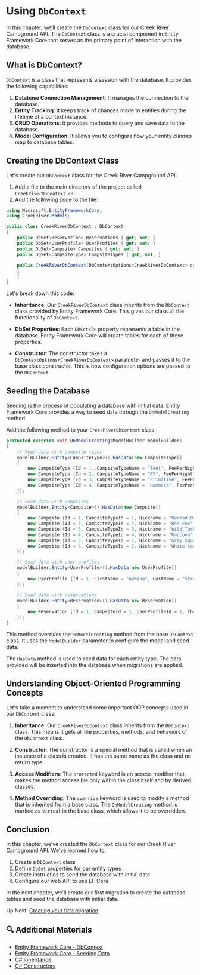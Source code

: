 # Using `DbContext`

In this chapter, we'll create the `DbContext` class for our Creek River Campground API. The `DbContext` class is a crucial component in Entity Framework Core that serves as the primary point of interaction with the database.

## What is DbContext?

`DbContext` is a class that represents a session with the database. It provides the following capabilities:

1. **Database Connection Management**: It manages the connection to the database.
2. **Entity Tracking**: It keeps track of changes made to entities during the lifetime of a context instance.
3. **CRUD Operations**: It provides methods to query and save data to the database.
4. **Model Configuration**: It allows you to configure how your entity classes map to database tables.

## Creating the DbContext Class

Let's create our `DbContext` class for the Creek River Campground API:

1. Add a file to the main directory of the project called `CreekRiverDbContext.cs`.
2. Add the following code to the file:

```csharp
using Microsoft.EntityFrameworkCore;
using CreekRiver.Models;

public class CreekRiverDbContext : DbContext
{
    public DbSet<Reservation> Reservations { get; set; }
    public DbSet<UserProfile> UserProfiles { get; set; }
    public DbSet<Campsite> Campsites { get; set; }
    public DbSet<CampsiteType> CampsiteTypes { get; set; }

    public CreekRiverDbContext(DbContextOptions<CreekRiverDbContext> context) : base(context)
    {
    }
}
```

Let's break down this code:

- **Inheritance**: Our `CreekRiverDbContext` class inherits from the `DbContext` class provided by Entity Framework Core. This gives our class all the functionality of `DbContext`.

- **DbSet Properties**: Each `DbSet<T>` property represents a table in the database. Entity Framework Core will create tables for each of these properties.

- **Constructor**: The constructor takes a `DbContextOptions<CreekRiverDbContext>` parameter and passes it to the base class constructor. This is how configuration options are passed to the `DbContext`.

## Seeding the Database

Seeding is the process of populating a database with initial data. Entity Framework Core provides a way to seed data through the `OnModelCreating` method.

Add the following method to your `CreekRiverDbContext` class:

```csharp
protected override void OnModelCreating(ModelBuilder modelBuilder)
{
    // Seed data with campsite types
    modelBuilder.Entity<CampsiteType>().HasData(new CampsiteType[]
    {
        new CampsiteType {Id = 1, CampsiteTypeName = "Tent", FeePerNight = 15.99M, MaxReservationDays = 7},
        new CampsiteType {Id = 2, CampsiteTypeName = "RV", FeePerNight = 26.50M, MaxReservationDays = 14},
        new CampsiteType {Id = 3, CampsiteTypeName = "Primitive", FeePerNight = 10.00M, MaxReservationDays = 3},
        new CampsiteType {Id = 4, CampsiteTypeName = "Hammock", FeePerNight = 12M, MaxReservationDays = 7}
    });

    // Seed data with campsites
    modelBuilder.Entity<Campsite>().HasData(new Campsite[]
    {
        new Campsite {Id = 1, CampsiteTypeId = 1, Nickname = "Barred Owl", ImageUrl="https://tnstateparks.com/assets/images/content-images/campgrounds/249/colsp-area2-site73.jpg"},
        new Campsite {Id = 2, CampsiteTypeId = 2, Nickname = "Red Fox", ImageUrl="https://tnstateparks.com/assets/images/content-images/campgrounds/249/colsp-area2-site73.jpg"},
        new Campsite {Id = 3, CampsiteTypeId = 3, Nickname = "Wild Turkey", ImageUrl="https://tnstateparks.com/assets/images/content-images/campgrounds/249/colsp-area2-site73.jpg"},
        new Campsite {Id = 4, CampsiteTypeId = 4, Nickname = "Raccoon", ImageUrl="https://tnstateparks.com/assets/images/content-images/campgrounds/249/colsp-area2-site73.jpg"},
        new Campsite {Id = 5, CampsiteTypeId = 1, Nickname = "Gray Squirrel", ImageUrl="https://tnstateparks.com/assets/images/content-images/campgrounds/249/colsp-area2-site73.jpg"},
        new Campsite {Id = 6, CampsiteTypeId = 2, Nickname = "White-tailed Deer", ImageUrl="https://tnstateparks.com/assets/images/content-images/campgrounds/249/colsp-area2-site73.jpg"}
    });

    // Seed data with user profiles
    modelBuilder.Entity<UserProfile>().HasData(new UserProfile[]
    {
        new UserProfile {Id = 1, FirstName = "Admina", LastName = "Strator", Email = "admina@creekriver.campground"}
    });

    // Seed data with reservations
    modelBuilder.Entity<Reservation>().HasData(new Reservation[]
    {
        new Reservation {Id = 1, CampsiteId = 1, UserProfileId = 1, CheckinDate = DateTime.Parse("2023-06-10"), CheckoutDate = DateTime.Parse("2023-06-13")}
    });
}
```

This method overrides the `OnModelCreating` method from the base `DbContext` class. It uses the `ModelBuilder` parameter to configure the model and seed data.

The `HasData` method is used to seed data for each entity type. The data provided will be inserted into the database when migrations are applied.

## Understanding Object-Oriented Programming Concepts

Let's take a moment to understand some important OOP concepts used in our `DbContext` class:

1. **Inheritance**: Our `CreekRiverDbContext` class inherits from the `DbContext` class. This means it gets all the properties, methods, and behaviors of the `DbContext` class.

2. **Constructor**: The constructor is a special method that is called when an instance of a class is created. It has the same name as the class and no return type.

3. **Access Modifiers**: The `protected` keyword is an access modifier that makes the method accessible only within the class itself and by derived classes.

4. **Method Overriding**: The `override` keyword is used to modify a method that is inherited from a base class. The `OnModelCreating` method is marked as `virtual` in the base class, which allows it to be overridden.

## Conclusion

In this chapter, we've created the `DbContext` class for our Creek River Campground API. We've learned how to:

1. Create a `DbContext` class
2. Define `DbSet` properties for our entity types
3. Create instructios to seed the database with initial data
4. Configure our web API to use EF Core

In the next chapter, we'll create our first migration to create the database tables and seed the database with initial data.

Up Next: [Creating your first migration](./creek-river-migration.md)

## 🔍 Additional Materials

- [Entity Framework Core - DbContext](https://docs.microsoft.com/en-us/ef/core/dbcontext-configuration/)
- [Entity Framework Core - Seeding Data](https://docs.microsoft.com/en-us/ef/core/modeling/data-seeding)
- [C# Inheritance](https://docs.microsoft.com/en-us/dotnet/csharp/fundamentals/tutorials/inheritance)
- [C# Constructors](https://docs.microsoft.com/en-us/dotnet/csharp/programming-guide/classes-and-structs/constructors)